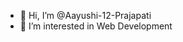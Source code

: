 - 👋 Hi, I’m @Aayushi-12-Prajapati
- 👀 I’m interested in Web Development



<!---
Aayushi-12-Prajapati/Aayushi-12-Prajapati is a ✨ special ✨ repository because its `README.md` (this file) appears on your GitHub profile.
You can click the Preview link to take a look at your changes.
--->
